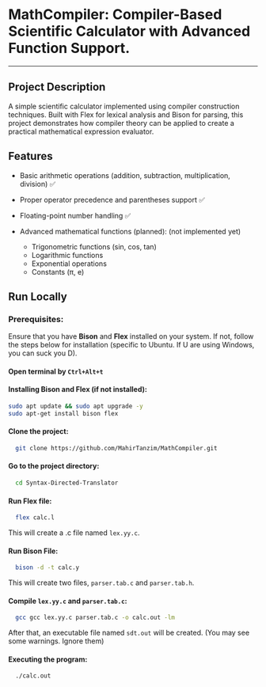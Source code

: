 # MathCompiler: Compiler-Based Scientific Calculator with Advanced Function Support.
---
## Project Description
A simple scientific calculator implemented using compiler construction techniques. Built with Flex for lexical analysis and Bison for parsing, this project demonstrates how compiler theory can be applied to create a practical mathematical expression evaluator.

## Features

- Basic arithmetic operations (addition, subtraction, multiplication, division) ✅
- Proper operator precedence and parentheses support ✅
- Floating-point number handling ✅
- Advanced mathematical functions (planned):   (not implemented yet) 

  * Trigonometric functions (sin, cos, tan)
  * Logarithmic functions
  * Exponential operations
  * Constants (π, e)

## Run Locally
### Prerequisites:
Ensure that you have **Bison** and **Flex** installed on your system. If not, follow the steps below for installation (specific to Ubuntu. If U are using Windows, you can suck you D).
#### Open terminal by `Ctrl+Alt+t`
#### Installing Bison and Flex (if not installed):
```bash
sudo apt update && sudo apt upgrade -y
sudo apt-get install bison flex
```

#### Clone the project:

```bash
  git clone https://github.com/MahirTanzim/MathCompiler.git
```

#### Go to the project directory:

```bash
  cd Syntax-Directed-Translator
```

#### Run Flex file:

```bash
  flex calc.l
```
This will create a .c file named `lex.yy.c`.
#### Run Bison File:

```bash
  bison -d -t calc.y
```
This will create two files, `parser.tab.c` and `parser.tab.h`.

#### Compile `lex.yy.c` and `parser.tab.c`:
```bash
  gcc gcc lex.yy.c parser.tab.c -o calc.out -lm
```
After that, an executable file named `sdt.out` will be created. (You may see some warnings. Ignore them)

#### Executing the program:
```bash
  ./calc.out
```



